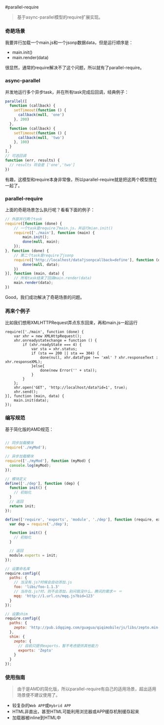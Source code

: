 #parallel-require

> 基于async-parallel模型的require扩展实现。

### 奇葩场景

我要并行加载一个main.js和一个jsonp数据data，但是运行顺序是：
* main.init()
* main.render(data)

很显然，通常的require解决不了这个问题，所以就有了parallel-require。

### async-parallel

并发地运行多个异步task，并在所有task完成后回调，经典例子：

``` javascript
parallel([
  function (callback) {
    setTimeout(function () {
      callback(null, 'one')
    }, 200)
  },
  function (callback) {
    setTimeout(function () {
      callback(null, 'two')
    }, 100)
  }
],
// 可选回调
function (err, results) {
  // results 将会是 ['one','two']
})
```

有趣，这模型和require本身非常像，所以parallel-require就是把这两个模型搅在一起了。

### parallel-require

上面的奇葩场景怎么执行呢？看看下面的例子：

``` javascript
// 外部并行两个task
require([function (done) {
    // 一个task是require了main.js，并运行mian.init()
	require(['./main'], function (main) {
		main.init();
		done(null, main);
	});
}, function (done) {
    // 第二个task是require了jsonp
	require(['http://localhost/data?jsonpcallback=define'], function (data) {
		done(null, data);
	})
}], function (main, data) {
    // 所有task结束了回调main.render(data)
	main.render(data);
})
```

Good，我们成功解决了奇葩场景的问题。

### 再来个例子

比如我们想用XMLHTTPRequest弄点东东回来，再和main.js一起运行

```
require(['./main', function (done) {
    var xhr = new XMLHttpRequest();
    xhr.onreadystatechange = function () {
        if (xhr.readyState === 4) {
            var sta = xhr.status;
            if (sta == 200 || sta == 304) {
                done(null, xhr.dataType !== 'xml' ? xhr.responseText : xhr.responseXML);
            }else{
                done(new Error('' + sta));
            }
        }
    };
    xhr.open('GET', 'http://localhost/data?id=1', true);
    xhr.send();
}], function (main, data) {
    main.init(data);
});
```

### 编写规范

基于简化版的AMD规范：

```javascript

// 同步加载模块
require('./myMod');

// 异步加载模块
require(['./myMod'], function (myMod) {
  console.log(myMod);
});

// 模块定义
define(['./dep'], function (dep) {
  function init() {
    // 初始化
  }
  // 返回
  return init;
});

define(['require', 'exports', 'module', './dep'], function (require, exports, module) {
  var dep = require('./dep');

  function init() {
    // 初始化
  }

  // 返回
  module.exports = init;
});

// 设置命名库
require.config({
  paths: {
    // 当没有.js?时候会自动添加.js
    foo: 'libs/foo-1.1.3'
    // 当存在.js?时，则不会添加，别问我没什么，腾讯的需求＝ ＝
    mqq: 'http://1.url.cn/mqq.js?bid=123'
  }
});

// 设置shim
require.config({
  paths: {
    zepto: 'http://pub.idqqimg.com/guagua/qiqimobile/js/libs/zepto.min-e0859e89'
  },
  shim: {
    zepto: {
      // 目前只提供exports，暂不考虑提供其他能力
      exports: 'Zepto'
    }
  }
});
```

### 使用指南
> 由于是AMD的简化版，所以parallel-require有自己的适用场景，超出适用场景便不建议使用了。

* 较复杂的`Web APP`或`Hybrid APP`
* HTML非直出，甚至HTML可能利用浏览器或APP缓存机制缓存起来
* 加载器被inline到HTML中